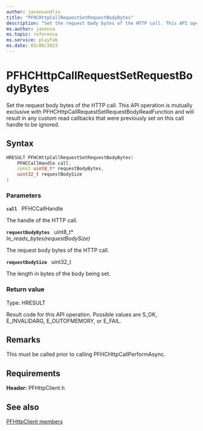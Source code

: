 ```yaml
---
author: jasonsandlin
title: "PFHCHttpCallRequestSetRequestBodyBytes"
description: "Set the request body bytes of the HTTP call. This API operation is mutually exclusive with PFHCHttpCallRequestSetRequestBodyReadFunction and will result in any custom read callbacks that were previously set on this call handle to be ignored."
ms.author: jasonsa
ms.topic: reference
ms.service: playfab
ms.date: 03/09/2023
---
```


# PFHCHttpCallRequestSetRequestBodyBytes  

Set the request body bytes of the HTTP call. This API operation is mutually exclusive with PFHCHttpCallRequestSetRequestBodyReadFunction and will result in any custom read callbacks that were previously set on this call handle to be ignored.  

## Syntax  
  
```cpp
HRESULT PFHCHttpCallRequestSetRequestBodyBytes(  
    PFHCCallHandle call,  
    const uint8_t* requestBodyBytes,  
    uint32_t requestBodySize  
)  
```  
  
### Parameters  
  
**`call`** &nbsp; PFHCCallHandle  
  
The handle of the HTTP call.  
  
**`requestBodyBytes`** &nbsp; uint8_t*  
*_In_reads_bytes_(requestBodySize)*  
  
The request body bytes of the HTTP call.  
  
**`requestBodySize`** &nbsp; uint32_t  
  
The length in bytes of the body being set.  
  
  
### Return value
Type: HRESULT
  
Result code for this API operation. Possible values are S_OK, E_INVALIDARG, E_OUTOFMEMORY, or E_FAIL.
  
## Remarks  
  
This must be called prior to calling PFHCHttpCallPerformAsync.
  
## Requirements  
  
**Header:** PFHttpClient.h
  
## See also  
[PFHttpClient members](../pfhttpclient_members.md)  

  
  
